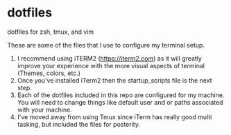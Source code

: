 # dotfiles
dotfiles for zsh, tmux, and vim

These are some of the files that I use to configure my terminal setup. 
1. I recommend using iTERM2 (https://iterm2.com) as it will greatly improve your experience with the more visual aspects of terminal (Themes, colors, etc.)
2. Once you've installed iTerm2 then the startup_scripts file is the next step.
3. Each of the dotfiles included in this repo are configured for my machine. You will need to change things like default user and or paths associated with your machine.
4. I've moved away from using Tmux since iTerm has really good multi tasking, but included the files for posterity.
